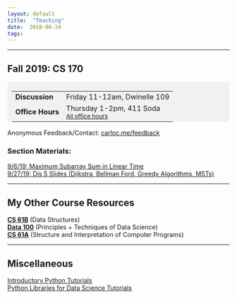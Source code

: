```yaml
---
layout: default
title:  "Teaching"
date:  2018-08-24
tags: 
---
```

---
## Fall 2019: CS 170

<div style="line-height: 180%; padding: 5px 10px 0px 10px; border-radius: 5px; background-color: #F1F1F1">

<table>
	<tr><td><b>Discussion</b></td><td>Friday 11-12am, Dwinelle 109</td></tr>
	<tr><td><b>Office Hours</b></td><td>Thursday 1-2pm, 411 Soda<br> <small><a href="https://cs170.org/schedule/calendar/">All office hours</a></small>
</td></tr>
</table>

<!-- Also available by <a href="https://mail.google.com/mail/?view=cm&fs=1&to=carlo@berkeley.edu&su=One-on-One Meeting&body=Two notes: Check my OH, Lab, Disc schedule on carloc.me. After exams I will send out a calendar for conference sign ups. Otherwise, email me and we can schedule a time together!">appointment</a>. --> 

</div>

Anonymous Feedback/Contact: [carloc.me/feedback](http://carloc.me/feedback.html)  

### Section Materials:

[9/6/19: Maximum Subarray Sum in Linear Time](/170dis2)  
[9/27/19: Dis 5 Slides (Dijkstra, Bellman Ford, Greedy Algorithms, MSTs)](https://docs.google.com/presentation/d/1F1QN1jPCeaV70aGrjvIBGkm4X_V36N5LN-8aEbtwzY8/edit?usp=sharing)

---

## My Other Course Resources
**[CS 61B](/61b)** (Data Structures)  
**[Data 100](/ds)** (Principles + Techniques of Data Science)  
**[CS 61A](/cs61a)** (Structure and Interpretation of Computer Programs)

---
## Miscellaneous 
[Introductory Python Tutorials](/cs61a)  
[Python Libraries for Data Science Tutorials](/ds)